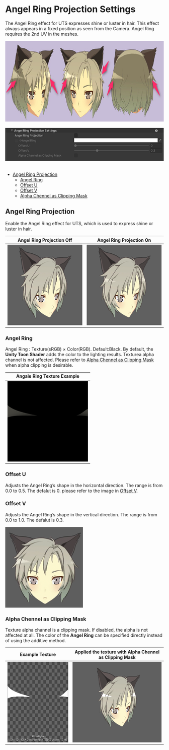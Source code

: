 # Angel Ring Projection Settings

The Angel Ring effect for UTS expresses shine or luster in hair. This effect always appears in a fixed position as seen from the Camera. Angel Ring requires the 2nd UV in the meshes.

<img src="images/AR_Image.png" height="256">
<br/><br/>


<img src="images/InspectorAngelRingSettings.png" width="573">
<br/><br/>


- [Angel Ring Projection](#angel-ring-projection) 
  - [Angel Ring](#angel-ring)
  - [Offset U](#offset-u)
  - [Offset V](#offset-v)
  - [Alpha Chennel as Clipping Mask](#alpha-chennel-as-clipping-mask)

## Angel Ring Projection
Enable the Angel Ring effect for UTS, which is used to express shine or luster in hair.

| Angel Ring Projection Off | Angel Ring Projection On |
| - | - |
| <img src="images/AngelRingProjectionOff.png" height="256"> | <img src="images/AngelRingProjectionOn.png" height="256"> |



### Angel Ring 
Angel Ring : Texture(sRGB) × Color(RGB). Default:Black.
By default, the **Unity Toon Shader** adds the color to the lighting results. Texturea alpha channel is not affected.
Please refer to [Alpha Chennel as Clipping Mask](#alpha-chennel-as-clipping-mask) when alpha clipping is desirable.

| Angale Ring Texture Example | 
| ---- |
|<img src="images/para_height2.png" height="256">|

### Offset U
Adjusts the Angel Ring’s shape in the horizontal direction. The range is from 0.0 to 0.5. The defalut is 0.
please refer to the image in [Offset V](#offset-v).

### Offset V
Adjusts the Angel Ring’s shape in the vertical direction. The range is from 0.0 to 1.0. The defalut is 0.3.

<img src="images/AngelRingOffsetUV_1.gif" height="256" >


### Alpha Chennel as Clipping Mask

Texture alpha channel is a clipping mask. If disabled, the alpha is not affected at all. The color of the **Angel Ring** can be specified directly instead of using the additive method.

| Example Texture | Applied the texture with **Alpha Chennel as Clipping Mask** |
| - | - |
| <img src="images/ARtexAlpha.png" height="256"> | <img src="images/AlphaChennelAsClippingMask.png" height="256"> |
